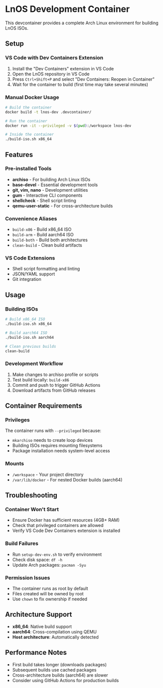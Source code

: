# LnOS Development Container

This devcontainer provides a complete Arch Linux environment for building LnOS ISOs.

## Setup

### VS Code with Dev Containers Extension
1. Install the "Dev Containers" extension in VS Code
2. Open the LnOS repository in VS Code
3. Press `Ctrl+Shift+P` and select "Dev Containers: Reopen in Container"
4. Wait for the container to build (first time may take several minutes)

### Manual Docker Usage
```bash
# Build the container
docker build -t lnos-dev .devcontainer/

# Run the container
docker run -it --privileged -v $(pwd):/workspace lnos-dev

# Inside the container
./build-iso.sh x86_64
```

## Features

### Pre-installed Tools
- **archiso** - For building Arch Linux ISOs
- **base-devel** - Essential development tools
- **git, vim, nano** - Development utilities
- **gum** - Interactive CLI components
- **shellcheck** - Shell script linting
- **qemu-user-static** - For cross-architecture builds

### Convenience Aliases
- `build-x86` - Build x86_64 ISO
- `build-arm` - Build aarch64 ISO  
- `build-both` - Build both architectures
- `clean-build` - Clean build artifacts

### VS Code Extensions
- Shell script formatting and linting
- JSON/YAML support
- Git integration

## Usage

### Building ISOs
```bash
# Build x86_64 ISO
./build-iso.sh x86_64

# Build aarch64 ISO
./build-iso.sh aarch64

# Clean previous builds
clean-build
```

### Development Workflow
1. Make changes to archiso profile or scripts
2. Test build locally: `build-x86`
3. Commit and push to trigger GitHub Actions
4. Download artifacts from GitHub releases

## Container Requirements

### Privileges
The container runs with `--privileged` because:
- `mkarchiso` needs to create loop devices
- Building ISOs requires mounting filesystems
- Package installation needs system-level access

### Mounts
- `/workspace` - Your project directory
- `/var/lib/docker` - For nested Docker builds (aarch64)

## Troubleshooting

### Container Won't Start
- Ensure Docker has sufficient resources (4GB+ RAM)
- Check that privileged containers are allowed
- Verify VS Code Dev Containers extension is installed

### Build Failures
- Run `setup-dev-env.sh` to verify environment
- Check disk space: `df -h`
- Update Arch packages: `pacman -Syu`

### Permission Issues
- The container runs as root by default
- Files created will be owned by root
- Use `chown` to fix ownership if needed

## Architecture Support

- **x86_64**: Native build support
- **aarch64**: Cross-compilation using QEMU
- **Host architecture**: Automatically detected

## Performance Notes

- First build takes longer (downloads packages)
- Subsequent builds use cached packages
- Cross-architecture builds (aarch64) are slower
- Consider using GitHub Actions for production builds